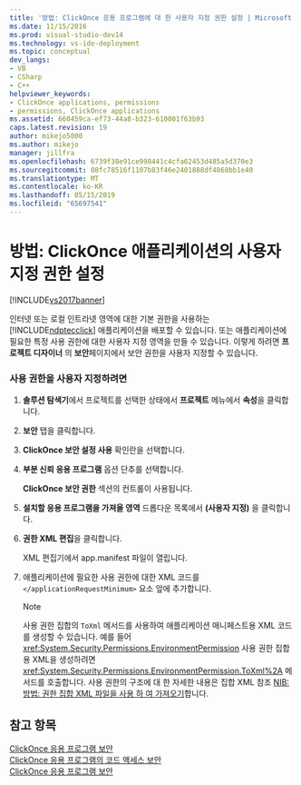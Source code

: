 ```yaml
---
title: '방법: ClickOnce 응용 프로그램에 대 한 사용자 지정 권한 설정 | Microsoft Docs'
ms.date: 11/15/2016
ms.prod: visual-studio-dev14
ms.technology: vs-ide-deployment
ms.topic: conceptual
dev_langs:
- VB
- CSharp
- C++
helpviewer_keywords:
- ClickOnce applications, permissions
- permissions, ClickOnce applications
ms.assetid: 660459ca-ef73-44a8-b323-610001f63b93
caps.latest.revision: 19
author: mikejo5000
ms.author: mikejo
manager: jillfra
ms.openlocfilehash: 6739f38e91ce998441c4cfa62453d485a5d370e3
ms.sourcegitcommit: 08fc78516f1107b83f46e2401888df4868bb1e40
ms.translationtype: MT
ms.contentlocale: ko-KR
ms.lasthandoff: 05/15/2019
ms.locfileid: "65697541"
---
```

# <a name="how-to-set-custom-permissions-for-a-clickonce-application"></a>방법: ClickOnce 애플리케이션의 사용자 지정 권한 설정
[!INCLUDE[vs2017banner](../includes/vs2017banner.md)]

인터넷 또는 로컬 인트라넷 영역에 대한 기본 권한을 사용하는 [!INCLUDE[ndptecclick](../includes/ndptecclick-md.md)] 애플리케이션을 배포할 수 있습니다. 또는 애플리케이션에 필요한 특정 사용 권한에 대한 사용자 지정 영역을 만들 수 있습니다. 이렇게 하려면 **프로젝트 디자이너** 의 **보안**페이지에서 보안 권한을 사용자 지정할 수 있습니다.  
  
### <a name="to-customize-a-permission"></a>사용 권한을 사용자 지정하려면  
  
1. **솔루션 탐색기**에서 프로젝트를 선택한 상태에서 **프로젝트** 메뉴에서 **속성**을 클릭합니다.  
  
2. **보안** 탭을 클릭합니다.  
  
3. **ClickOnce 보안 설정 사용** 확인란을 선택합니다.  
  
4. **부분 신뢰 응용 프로그램** 옵션 단추를 선택합니다.  
  
     **ClickOnce 보안 권한** 섹션의 컨트롤이 사용됩니다.  
  
5. **설치할 응용 프로그램을 가져올 영역** 드롭다운 목록에서 **(사용자 지정)** 을 클릭합니다.  
  
6. **권한 XML 편집**을 클릭합니다.  
  
     XML 편집기에서 app.manifest 파일이 열립니다.  
  
7. 애플리케이션에 필요한 사용 권한에 대한 XML 코드를 `</applicationRequestMinimum>` 요소 앞에 추가합니다.  
  
    > [!NOTE]
    > 사용 권한 집합의 `ToXml` 메서드를 사용하여 애플리케이션 매니페스트용 XML 코드를 생성할 수 있습니다. 예를 들어 <xref:System.Security.Permissions.EnvironmentPermission> 사용 권한 집합용 XML을 생성하려면 <xref:System.Security.Permissions.EnvironmentPermission.ToXml%2A> 메서드를 호출합니다. 사용 권한의 구조에 대 한 자세한 내용은 집합 XML 참조 [NIB: 방법: 권한 집합 XML 파일을 사용 하 여 가져오기](https://msdn.microsoft.com/dea16b54-c108-408a-ac36-cdc05f746236)합니다.  
  
## <a name="see-also"></a>참고 항목  
 [ClickOnce 응용 프로그램 보안](../deployment/securing-clickonce-applications.md)   
 [ClickOnce 응용 프로그램의 코드 액세스 보안](../deployment/code-access-security-for-clickonce-applications.md)   
 [ClickOnce 응용 프로그램 보안](../deployment/securing-clickonce-applications.md)
